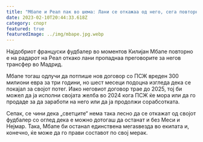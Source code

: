 ```yaml
---
title: "Мбапе и Реал пак во шема: Лани се откажаа од него, сега повторно го бараат!"
date: 2023-02-10T20:44:33.618Z
category: спорт
featured: true
featuredImage: ../img/mbape.jpg.webp
---
```


<!--StartFragment-->

Најдобриот француски фудбалер во моментов Килијан Мбапе повторно е на радарот на Реал откако лани пропаднаа преговорите за негов трансфер во Мадрид.

Мбапе тогаш одлучи да потпише нов договор со ПСЖ вреден 300 милиони евра за три години, но шест месеци подоцна изгледа дека се покајал за својот потег. Иако неговиот договор трае до 2025, тој би можел да ја исполни својата желба во 2024 кога ПСЖ ќе мора или да го продаде за да заработи на него или да ја продолжи сорабсотката.

Сепак, се чини дека „светците“ нема така лесно да се откажат од својот фудбалер со оглед дека е можно дотогаш да останат и без Меси и Нејмар. Така, Мбапе би останал единствена мегаѕвезда во екипата и, конечно, ќе може да го прави составот по свој мерак.

<!--EndFragment-->
